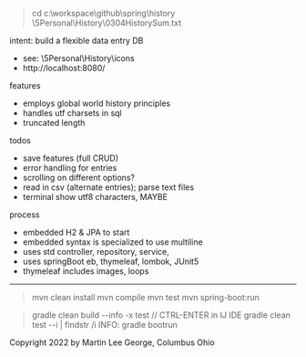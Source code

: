 > cd c:\workspace\github\spring\history
> \\5Personal\History\0304HistorySum.txt

intent: build a flexible data entry DB
* see: \5Personal\History\icons
* http://localhost:8080/

features
* employs global world history principles
* handles utf charsets in sql
* truncated length

todos
* save features (full CRUD)
* error handling for entries
* scrolling on different options?
* read in csv (alternate entries); parse text files
* terminal show utf8 characters, MAYBE
 
process
* embedded H2 & JPA to start
* embedded syntax is specialized to use multiline
* uses std controller, repository, service, 
* uses springBoot eb, thymeleaf, lombok, JUnit5
* thymeleaf includes images, loops 

---
> mvn clean install
> mvn compile
> mvn test
> mvn spring-boot:run

> gradle clean build --info -x test				// CTRL-ENTER in IJ IDE
> gradle clean test --i | findstr /i INFO:
> gradle bootrun

Copyright 2022 by Martin Lee George, Columbus Ohio
